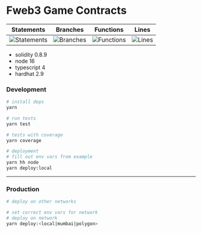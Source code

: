 # Fweb3 Game Contracts

| Statements                  | Branches                | Functions                 | Lines             |
| --------------------------- | ----------------------- | ------------------------- | ----------------- |
| ![Statements](https://img.shields.io/badge/statements-96.55%25-brightgreen.svg?style=flat) | ![Branches](https://img.shields.io/badge/branches-75.81%25-red.svg?style=flat) | ![Functions](https://img.shields.io/badge/functions-100%25-brightgreen.svg?style=flat) | ![Lines](https://img.shields.io/badge/lines-97.28%25-brightgreen.svg?style=flat) |

- solidity 0.8.9
- node 16
- typescript 4
- hardhat 2.9
### Development

```bash
# install deps
yarn

# run tests
yarn test

# tests with coverage
yarn coverage

# deployment
# fill out env vars from example
yarn hh node
yarn deploy:local

```

---

### Production
```bash
# deploy on other networks

# set correct env vars for network
# deploy on network
yarn deploy:<local|mumbai|polygon>
```
